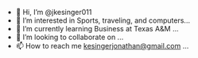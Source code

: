 - 👋 Hi, I’m @jkesinger011
- 👀 I’m interested in Sports, traveling, and computers...
- 🌱 I’m currently learning Business at Texas A&M ...
- 💞️ I’m looking to collaborate on ...
- 📫 How to reach me kesingerjonathan@gmail.com ...

<!---
jkesinger011/jkesinger011 is a ✨ special ✨ repository because its `README.md` (this file) appears on your GitHub profile.
You can click the Preview link to take a look at your changes.
--->
